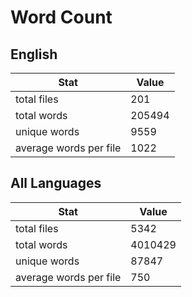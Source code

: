 # Word Count

## English

Stat | Value
---- | -----
total files | 201
total words | 205494
unique words | 9559
average words per file | 1022

## All Languages

Stat | Value
---- | -----
total files | 5342
total words | 4010429
unique words | 87847
average words per file | 750
